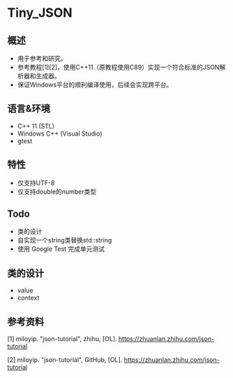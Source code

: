 # Tiny_JSON
## 概述
+ 用于参考和研究。
+ 参考教程[1][2]，使用C++11（原教程使用C89）实现一个符合标准的JSON解析器和生成器。
+ 保证Windows平台的顺利编译使用，后续会实现跨平台。  

## 语言&环境
+ C++ 11 (STL)
+ Windows C++ (Visual Studio)
+ gtest 

## 特性
+ 仅支持UTF-8 
+ 仅支持double的number类型

## Todo
+ 类的设计
+ 自实现一个string类替换std::string
+ 使用 Google Test 完成单元测试

## 类的设计
+ value
+ context
## 参考资料
[1] miloyip. "json-tutorial", zhihu, [OL]. https://zhuanlan.zhihu.com/json-tutorial  

[2] miloyip. "json-tutorial", GitHub, [OL]. https://zhuanlan.zhihu.com/json-tutorial
